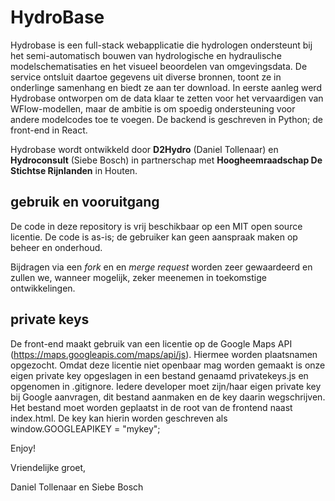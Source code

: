 # HydroBase

Hydrobase is een full-stack webapplicatie die hydrologen ondersteunt bij het semi-automatisch bouwen van hydrologische en hydraulische modelschematisaties en het visueel beoordelen van omgevingsdata. 
De service ontsluit daartoe gegevens uit diverse bronnen, toont ze in onderlinge samenhang en biedt ze aan ter download. 
In eerste aanleg werd Hydrobase ontworpen om de data klaar te zetten voor het vervaardigen van WFlow-modellen, maar de ambitie is om spoedig ondersteuning voor andere modelcodes toe te voegen. De backend is geschreven in Python; de front-end in React.

Hydrobase wordt ontwikkeld door **D2Hydro** (Daniel Tollenaar) en **Hydroconsult** (Siebe Bosch) in partnerschap met **Hoogheemraadschap De Stichtse Rijnlanden** in Houten. 

## gebruik en vooruitgang ##
De code in deze repository is vrij beschikbaar op een MIT open source licentie. De code is as-is; de gebruiker kan geen aanspraak maken op beheer en onderhoud.

Bijdragen via een *fork* en en *merge request* worden zeer gewaardeerd en zullen we, wanneer mogelijk, zeker meenemen in toekomstige ontwikkelingen.

## private keys
De front-end maakt gebruik van een licentie op de Google Maps API (https://maps.googleapis.com/maps/api/js). Hiermee worden plaatsnamen opgezocht. Omdat deze licentie niet openbaar mag worden gemaakt is onze eigen private key opgeslagen in een bestand genaamd privatekeys.js en opgenomen in .gitignore. Iedere developer moet zijn/haar eigen private key bij Google aanvragen, dit bestand aanmaken en de key daarin wegschrijven. Het bestand moet worden geplaatst in de root van de frontend naast index.html. De key kan hierin worden geschreven als window.GOOGLEAPIKEY = "mykey";

Enjoy!

Vriendelijke groet,

Daniel Tollenaar en Siebe Bosch
